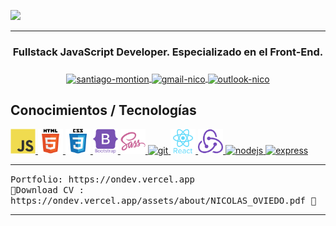 ![](https://readme-typing-svg.herokuapp.com/?font=Architects+Daughter&color=539bf5&size=30&lines=Hola👋🏻,+Soy+Nicolas+Oviedo;Front-End+Developer)

---
<h3 align="center" >Fullstack JavaScript Developer. Especializado en el Front-End.</h3>




###
<div align="center" >
<a href="https://www.linkedin.com/in/nicol%C3%A1s-b-oviedo-0989241bb" target="blank">
 <img align="center" src="https://raw.githubusercontent.com/rahuldkjain/github-profile-readme-generator/master/src/images/icons/Social/linked-in-alt.svg" alt="santiago-montion" height="30" width="40" />
</a>
<a href="mailto:briannoviedo@gmail.com" target="blank">
 <img align="center" src="https://upload.wikimedia.org/wikipedia/commons/7/7e/Gmail_icon_%282020%29.svg" alt="gmail-nico" height="30" width="40" />
</a>
<a href="mailto:briannicolasoviedo@hotmail.com" target="blank">
 <img align="center" src="https://upload.wikimedia.org/wikipedia/commons/d/df/Microsoft_Office_Outlook_%282018%E2%80%93present%29.svg" alt="outlook-nico" height="30" width="40" />
</a>
 </div>

 
 ## Conocimientos / Tecnologías

<p align="left">
    <a href="https://developer.mozilla.org/en-US/docs/Web/JavaScript" target="_blank" rel="noreferrer"  >
        <img src="https://raw.githubusercontent.com/devicons/devicon/master/icons/javascript/javascript-original.svg"
            alt="javascript" width="40" height="40" />
    </a>
    <a href="https://www.w3.org/html/" target="_blank" rel="noreferrer">
        <img src="https://raw.githubusercontent.com/devicons/devicon/master/icons/html5/html5-original-wordmark.svg"
        alt="html5" width="40" height="40" />
    </a>
    <a href="https://www.w3schools.com/css/" target="_blank" rel="noreferrer">
        <img src="https://raw.githubusercontent.com/devicons/devicon/master/icons/css3/css3-original-wordmark.svg"
        alt="css3" width="40" height="40" />
    </a>
    <a href="https://getbootstrap.com" target="_blank" rel="noreferrer">
        <img src="https://raw.githubusercontent.com/devicons/devicon/master/icons/bootstrap/bootstrap-plain-wordmark.svg"
        alt="bootstrap" width="40" height="40" />
    </a>
    <a href="https://sass-lang.com" target="_blank" rel="noreferrer">
        <img src="https://raw.githubusercontent.com/devicons/devicon/master/icons/sass/sass-original.svg" alt="sass"
            width="40" height="40" />
    </a>
    <a href="https://git-scm.com/" target="_blank" rel="noreferrer">
        <img src="https://www.vectorlogo.zone/logos/git-scm/git-scm-icon.svg" alt="git" width="40" height="40" />
    </a>
    <a href="https://reactjs.org/" target="_blank" rel="noreferrer">
        <img src="https://raw.githubusercontent.com/devicons/devicon/master/icons/react/react-original-wordmark.svg"
            alt="react" width="40" height="40" />
    </a>
    <a href="https://redux.js.org" target="_blank" rel="noreferrer">
        <img src="https://raw.githubusercontent.com/devicons/devicon/master/icons/redux/redux-original.svg" alt="redux"
            width="40" height="40" />
    </a>
    <a href="https://nodejs.org" target="_blank" rel="noreferrer">
        <img title="nodejs" alt="nodejs" height="40" width="40" src="https://cdn.jsdelivr.net/gh/devicons/devicon/icons/nodejs/nodejs-original.svg"/>
    </a>
    <a href="https://expressjs.com" target="_blank" rel="noreferrer">
        <img title="Express" alt="express" height="30" width="40" src="https://cdn.jsdelivr.net/gh/devicons/devicon/icons/express/express-original.svg"/> 
    </a>  
</p>



---
<samp>
  Portfolio: https://ondev.vercel.app <br>
 </samp>
 
 <samp>
  🔻Download CV : https://ondev.vercel.app/assets/about/NICOLAS_OVIEDO.pdf 🔻
 </samp>
 
 
---
<!--


- 🔭 I’m currently working on ...
- 🌱 I’m currently learning ...
- 👯 I’m looking to collaborate on ...
- 🤔 I’m looking for help with ...
- 💬 Ask me about ...
- 📫 How to reach me: ...
- 😄 Pronouns: ...
- ⚡ Fun fact: ...
-->
